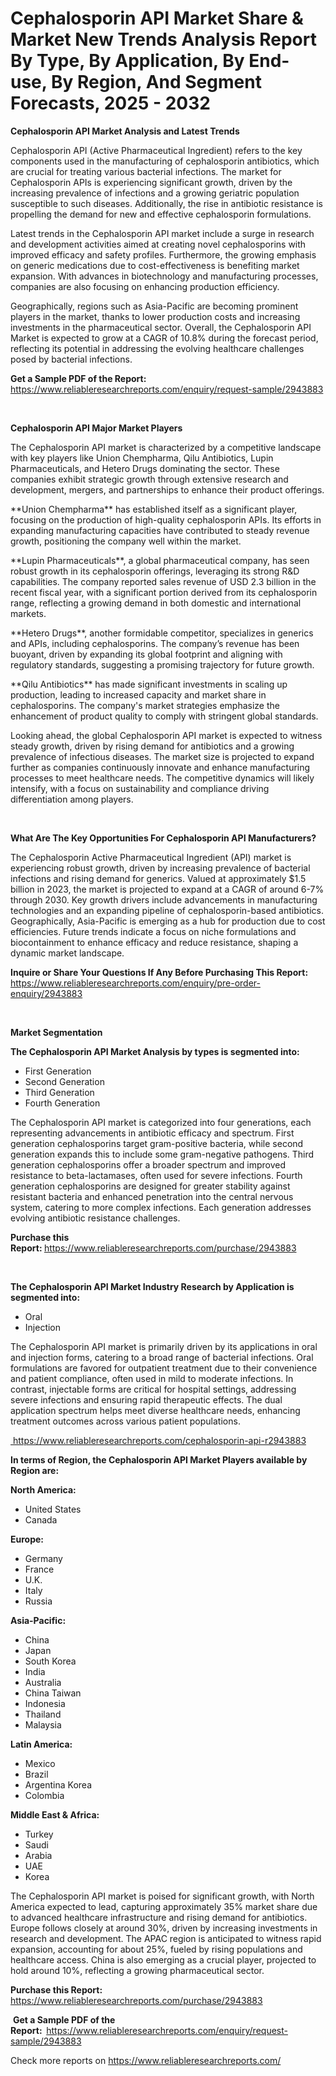 <p><h1>Cephalosporin API Market Share & Market New Trends Analysis Report By Type, By Application, By End-use, By Region, And Segment Forecasts, 2025 - 2032</h1></p><p><strong>Cephalosporin API Market Analysis and Latest Trends</strong></p>
<p><p>Cephalosporin API (Active Pharmaceutical Ingredient) refers to the key components used in the manufacturing of cephalosporin antibiotics, which are crucial for treating various bacterial infections. The market for Cephalosporin APIs is experiencing significant growth, driven by the increasing prevalence of infections and a growing geriatric population susceptible to such diseases. Additionally, the rise in antibiotic resistance is propelling the demand for new and effective cephalosporin formulations.</p><p>Latest trends in the Cephalosporin API market include a surge in research and development activities aimed at creating novel cephalosporins with improved efficacy and safety profiles. Furthermore, the growing emphasis on generic medications due to cost-effectiveness is benefiting market expansion. With advances in biotechnology and manufacturing processes, companies are also focusing on enhancing production efficiency.</p><p>Geographically, regions such as Asia-Pacific are becoming prominent players in the market, thanks to lower production costs and increasing investments in the pharmaceutical sector. Overall, the Cephalosporin API Market is expected to grow at a CAGR of 10.8% during the forecast period, reflecting its potential in addressing the evolving healthcare challenges posed by bacterial infections.</p></p>
<p><strong>Get a Sample PDF of the Report:&nbsp;</strong> <a href="https://www.reliableresearchreports.com/enquiry/request-sample/2943883?utm_campaign=1674&utm_medium=2&utm_source=Github&utm_content=ia&utm_term=15032025&utm_id=cephalosporin-api">https://www.reliableresearchreports.com/enquiry/request-sample/2943883</a></p>
<p>&nbsp;</p>
<p><strong>Cephalosporin API Major Market Players</strong></p>
<p><p>The Cephalosporin API market is characterized by a competitive landscape with key players like Union Chempharma, Qilu Antibiotics, Lupin Pharmaceuticals, and Hetero Drugs dominating the sector. These companies exhibit strategic growth through extensive research and development, mergers, and partnerships to enhance their product offerings. </p><p>**Union Chempharma** has established itself as a significant player, focusing on the production of high-quality cephalosporin APIs. Its efforts in expanding manufacturing capacities have contributed to steady revenue growth, positioning the company well within the market.</p><p>**Lupin Pharmaceuticals**, a global pharmaceutical company, has seen robust growth in its cephalosporin offerings, leveraging its strong R&D capabilities. The company reported sales revenue of USD 2.3 billion in the recent fiscal year, with a significant portion derived from its cephalosporin range, reflecting a growing demand in both domestic and international markets.</p><p>**Hetero Drugs**, another formidable competitor, specializes in generics and APIs, including cephalosporins. The company’s revenue has been buoyant, driven by expanding its global footprint and aligning with regulatory standards, suggesting a promising trajectory for future growth.</p><p>**Qilu Antibiotics** has made significant investments in scaling up production, leading to increased capacity and market share in cephalosporins. The company's market strategies emphasize the enhancement of product quality to comply with stringent global standards.</p><p>Looking ahead, the global Cephalosporin API market is expected to witness steady growth, driven by rising demand for antibiotics and a growing prevalence of infectious diseases. The market size is projected to expand further as companies continuously innovate and enhance manufacturing processes to meet healthcare needs. The competitive dynamics will likely intensify, with a focus on sustainability and compliance driving differentiation among players.</p></p>
<p>&nbsp;</p>
<p><strong>What Are The Key Opportunities For Cephalosporin API Manufacturers?</strong></p>
<p><p>The Cephalosporin Active Pharmaceutical Ingredient (API) market is experiencing robust growth, driven by increasing prevalence of bacterial infections and rising demand for generics. Valued at approximately $1.5 billion in 2023, the market is projected to expand at a CAGR of around 6-7% through 2030. Key growth drivers include advancements in manufacturing technologies and an expanding pipeline of cephalosporin-based antibiotics. Geographically, Asia-Pacific is emerging as a hub for production due to cost efficiencies. Future trends indicate a focus on niche formulations and biocontainment to enhance efficacy and reduce resistance, shaping a dynamic market landscape.</p></p>
<p><strong>Inquire or Share Your Questions If Any Before Purchasing This Report:</strong> <a href="https://www.reliableresearchreports.com/enquiry/pre-order-enquiry/2943883?utm_campaign=1674&utm_medium=2&utm_source=Github&utm_content=ia&utm_term=15032025&utm_id=cephalosporin-api">https://www.reliableresearchreports.com/enquiry/pre-order-enquiry/2943883</a></p>
<p>&nbsp;</p>
<p><strong>Market Segmentation</strong></p>
<p><strong>The Cephalosporin API Market Analysis by types is segmented into:</strong></p>
<p><ul><li>First Generation</li><li>Second Generation</li><li>Third Generation</li><li>Fourth Generation</li></ul></p>
<p><p>The Cephalosporin API market is categorized into four generations, each representing advancements in antibiotic efficacy and spectrum. First generation cephalosporins target gram-positive bacteria, while second generation expands this to include some gram-negative pathogens. Third generation cephalosporins offer a broader spectrum and improved resistance to beta-lactamases, often used for severe infections. Fourth generation cephalosporins are designed for greater stability against resistant bacteria and enhanced penetration into the central nervous system, catering to more complex infections. Each generation addresses evolving antibiotic resistance challenges.</p></p>
<p><strong>Purchase this Report:&nbsp;</strong><a href="https://www.reliableresearchreports.com/purchase/2943883?utm_campaign=1674&utm_medium=2&utm_source=Github&utm_content=ia&utm_term=15032025&utm_id=cephalosporin-api">https://www.reliableresearchreports.com/purchase/2943883</a></p>
<p>&nbsp;</p>
<p><strong>The Cephalosporin API Market Industry Research by Application is segmented into:</strong></p>
<p><ul><li>Oral</li><li>Injection</li></ul></p>
<p><p>The Cephalosporin API market is primarily driven by its applications in oral and injection forms, catering to a broad range of bacterial infections. Oral formulations are favored for outpatient treatment due to their convenience and patient compliance, often used in mild to moderate infections. In contrast, injectable forms are critical for hospital settings, addressing severe infections and ensuring rapid therapeutic effects. The dual application spectrum helps meet diverse healthcare needs, enhancing treatment outcomes across various patient populations.</p></p>
<p><a href="https://www.reliableresearchreports.com/cephalosporin-api-r2943883?utm_campaign=1674&utm_medium=2&utm_source=Github&utm_content=ia&utm_term=15032025&utm_id=cephalosporin-api">&nbsp;https://www.reliableresearchreports.com/cephalosporin-api-r2943883</a></p>
<p><strong>In terms of Region, the Cephalosporin API Market Players available by Region are:</strong></p>
<p>
    <p> <strong> North America: </strong>
        <ul>
            <li>United States</li>
            <li>Canada</li>
        </ul>
        </p> 
    <p> <strong> Europe: </strong>
        <ul>
            <li>Germany</li>
            <li>France</li>
            <li>U.K.</li>
            <li>Italy</li>
            <li>Russia</li>
        </ul>
        </p> 
    <p> <strong> Asia-Pacific: </strong>
        <ul>
            <li>China</li>
            <li>Japan</li>
            <li>South Korea</li>
            <li>India</li>
            <li>Australia</li>
            <li>China Taiwan</li>
            <li>Indonesia</li>
            <li>Thailand</li>
            <li>Malaysia</li>
        </ul>
        </p> 
    <p> <strong> Latin America: </strong>
        <ul>
            <li>Mexico</li>
            <li>Brazil</li>
            <li>Argentina Korea</li>
            <li>Colombia</li>
        </ul>
        </p> 
    <p> <strong> Middle East & Africa: </strong>
        <ul>
            <li>Turkey</li>
            <li>Saudi</li>
            <li>Arabia</li>
            <li>UAE</li>
            <li>Korea</li>
        </ul>
    </p>
    </p>
<p><p>The Cephalosporin API market is poised for significant growth, with North America expected to lead, capturing approximately 35% market share due to advanced healthcare infrastructure and rising demand for antibiotics. Europe follows closely at around 30%, driven by increasing investments in research and development. The APAC region is anticipated to witness rapid expansion, accounting for about 25%, fueled by rising populations and healthcare access. China is also emerging as a crucial player, projected to hold around 10%, reflecting a growing pharmaceutical sector.</p></p>
<p><strong>Purchase this Report: </strong><a href="https://www.reliableresearchreports.com/purchase/2943883?utm_campaign=1674&utm_medium=2&utm_source=Github&utm_content=ia&utm_term=15032025&utm_id=cephalosporin-api">https://www.reliableresearchreports.com/purchase/2943883</a></p>
<p>&nbsp;<strong>Get a Sample PDF of the Report:&nbsp;&nbsp;</strong><a href="https://www.reliableresearchreports.com/enquiry/request-sample/2943883?utm_campaign=1674&utm_medium=2&utm_source=Github&utm_content=ia&utm_term=15032025&utm_id=cephalosporin-api">https://www.reliableresearchreports.com/enquiry/request-sample/2943883</a></p>
<p><strong></strong></p>
<p>Check more reports on <a href="https://www.reliableresearchreports.com/?utm_campaign=1674&utm_medium=2&utm_source=Github&utm_content=ia&utm_term=15032025&utm_id=cephalosporin-api">https://www.reliableresearchreports.com/</a></p>